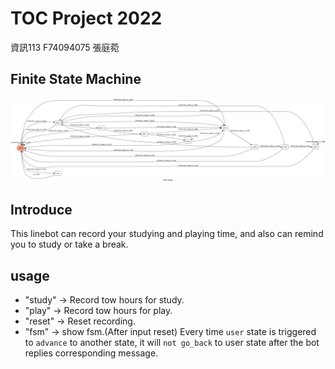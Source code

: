 # TOC Project 2022
資訊113 F74094075 張庭菀

## Finite State Machine
![fsm](./img/show-fsm.png)

## Introduce
This linebot can record your studying and playing time, and also can remind you to study or take a break.

## usage
* "study" -> Record tow hours for study.
* "play"  -> Record tow hours for play.
* "reset" -> Reset recording.
* "fsm"   -> show fsm.(After input reset)
Every time `user` state is triggered to `advance` to another state, it will `not go_back` to user state after the bot replies corresponding message.


